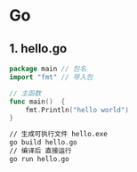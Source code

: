 # Go
## 1. hello.go

```go
package main // 包名
import "fmt" // 导入包

// 主函数
func main()  {
	fmt.Println("hello world")
}
```

```bash
// 生成可执行文件 hello.exe
go build hello.go
// 编译后 直接运行
go run hello.go 
```
